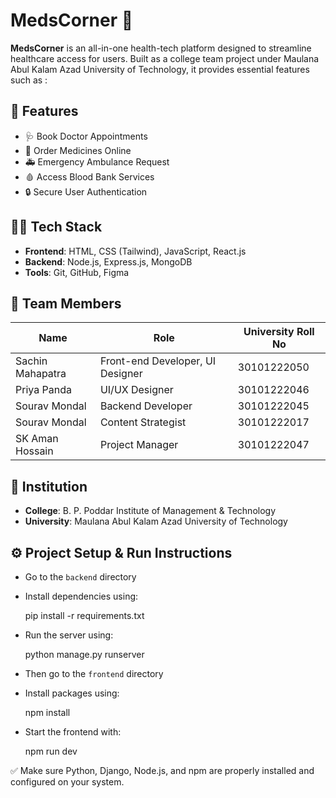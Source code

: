 # MedsCorner 🏥

**MedsCorner** is an all-in-one health-tech platform designed to streamline healthcare access for users. Built as a college team project under Maulana Abul Kalam Azad University of Technology, it provides essential features such as :

## 🚀 Features

- 🩺 Book Doctor Appointments
- 💊 Order Medicines Online
- 🚑 Emergency Ambulance Request
- 🩸 Access Blood Bank Services
- 🔒 Secure User Authentication

## 👨‍💻 Tech Stack

- **Frontend**: HTML, CSS (Tailwind), JavaScript, React.js
- **Backend**: Node.js, Express.js, MongoDB
- **Tools**: Git, GitHub, Figma

## 👥 Team Members

| Name               | Role                    | University Roll No |
|--------------------|-------------------------|---------------------|
| Sachin Mahapatra   | Front-end Developer, UI Designer | 30101222050 |
| Priya Panda        | UI/UX Designer          | 30101222046 |
| Sourav Mondal      | Backend Developer       | 30101222045 |
| Sourav Mondal      | Content Strategist      | 30101222017 |
| SK Aman Hossain    | Project Manager         | 30101222047 |

## 🏫 Institution

- **College**: B. P. Poddar Institute of Management & Technology  
- **University**: Maulana Abul Kalam Azad University of Technology

## ⚙️ Project Setup & Run Instructions

- Go to the `backend` directory  
- Install dependencies using:

  pip install -r requirements.txt

- Run the server using:

  python manage.py runserver

- Then go to the `frontend` directory  
- Install packages using:

  npm install

- Start the frontend with:

  npm run dev

✅ Make sure Python, Django, Node.js, and npm are properly installed and configured on your system.

